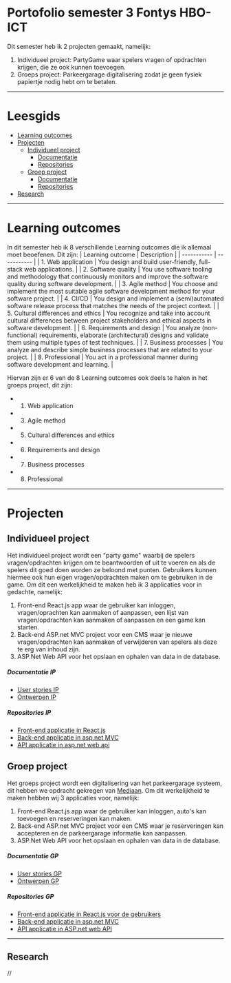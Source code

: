 # Portofolio semester 3 Fontys HBO-ICT
Dit semester heb ik 2 projecten gemaakt, namelijk:
1. Individueel project: PartyGame waar spelers vragen of opdrachten krijgen, die ze ook kunnen toevoegen.
2. Groeps project: Parkeergarage digitalisering zodat je geen fysiek papiertje nodig hebt om te betalen.

--------------------------------------------------
# Leesgids
- [Learning outcomes](#learning-outcomes)
- [Projecten](#projecten)
    - [Individueel project](#individueel-project)
        - [Documentatie](#documentatie-ip)
        - [Repositories](#documentatie-ip)
    - [Groep project](#groep-project)
        - [Documentatie](#documentatie-gp)
        - [Repositories](#repositories-gp)
- [Research](#research)

--------------------------------------------------
# Learning outcomes 
In dit semester heb ik 8 verschillende Learning outcomes die ik allemaal moet beoefenen. Dit zijn:
| Learning outcome | Description |
| ----------- | ----------- |
| 1. Web application | You design and build user-friendly, full-stack web applications. |
| 2. Software quality | You use software tooling and methodology that continuously monitors and improve the software quality during software development. |
| 3. Agile method | You choose and implement the most suitable agile software development method for your software project. |
| 4. CI/CD | You design and implement a (semi)automated software release process that matches the needs of the project context. |
| 5. Cultural differences and ethics | You recognize and take into account cultural differences between project stakeholders and ethical aspects in software development. |
| 6. Requirements and design | You analyze (non-functional) requirements, elaborate (architectural) designs and validate them using multiple types of test techniques. |
| 7. Business processes | You analyze and describe simple business processes that are related to your project. |
| 8. Professional | You act in a professional manner during software development and learning. |

Hiervan zijn er 6 van de 8 Learning outcomes ook deels te halen in het groeps project, dit zijn: 
- 1. Web application
- 3. Agile method
- 5. Cultural differences and ethics
- 6. Requirements and design
- 7. Business processes
- 8. Professional

--------------------------------------------
# Projecten
## Individueel project
Het individueel project wordt een "party game" waarbij de spelers vragen/opdrachten krijgen om te beantwoorden of uit te voeren en als de spelers dit goed doen worden ze beloond met punten. Gebruikers kunnen hiermee ook hun eigen vragen/opdrachten maken om te gebruiken in de game. Om dit een werkelijkheid te maken heb ik 3 applicaties voor in gedachte, namelijk:
1. Front-end React.js app waar de gebruiker kan inloggen, vragen/oprachten kan aanmaken of aanpassen, een lijst van vragen/opdrachten kan aanmaken of aanpassen en een game kan starten.
2. Back-end ASP.net MVC project voor een CMS waar je nieuwe vragen/opdrachten kan aanmaken of verwijderen van spelers als deze te erg van inhoud zijn.
3. ASP.Net Web API voor het opslaan en ophalen van data in de database.

##### **Documentatie IP**
- [User stories IP](https://github.com/Espilonius/Portofolio-S3/Documentatie/User_Stories/Individueel)
- [Ontwerpen IP](https://github.com/Espilonius/Portofolio-S3/Documentatie/Ontwerpen/Individueel)

##### **Repositories IP**
- [Front-end applicatie in React.js](https://github.com/Espilonius/front-end_PartyGame_S3)
- [Back-end applicatie in asp.net MVC](//)
- [API applicatie in asp.net web api](https://github.com/Espilonius/API_PartyGame_S3)

## Groep project
Het groeps project wordt een digitalisering van het parkeergarage systeem, dit hebben we opdracht gekregen van [Mediaan](https://mediaan.com/nl). Om dit werkelijkheid te maken hebben wij 3 applicaties voor, namelijk:
1. Front-end React.js app waar de gebruiker kan inloggen, auto's kan toevoegen en reserveringen kan maken.
2. Back-end ASP.net MVC project voor een CMS waar je reserveringen kan accepteren en de parkeergarage informatie kan aanpassen.
3. ASP.Net Web API voor het opslaan en ophalen van data in de database.

##### **Documentatie GP**
- [User stories GP](https://github.com/Espilonius/Portofolio-S3/Documentatie/User_Stories/Groep_Proftaak)
- [Ontwerpen GP](https://github.com/Espilonius/Portofolio-S3/Documentatie/Ontwerpen/Groep_Proftaak)

##### **Repositories GP**
- [Front-end applicatie in React.js voor de gebruikers](https://github.com/ParKings-inc/proftaak_s3_front-end)
- [Back-end applicatie in asp.net MVC](https://github.com/davey2206/Proftaak_S3_CMS)
- [API applicatie in ASP.net web API](https://github.com/ParKings-inc/Proftaak_S3_API)

-------------------------------------------------------
## Research
//